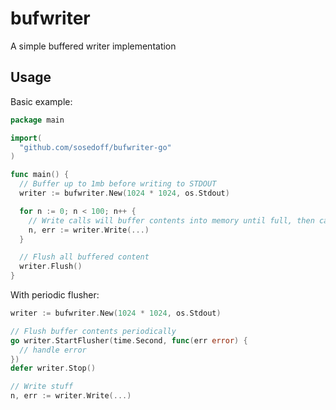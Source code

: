 # bufwriter

A simple buffered writer implementation

## Usage

Basic example:

```go
package main

import(
  "github.com/sosedoff/bufwriter-go"
)

func main() {
  // Buffer up to 1mb before writing to STDOUT
  writer := bufwriter.New(1024 * 1024, os.Stdout)

  for n := 0; n < 100; n++ {
    // Write calls will buffer contents into memory until full, then call Flush
    n, err := writer.Write(...)
  }

  // Flush all buffered content
  writer.Flush()
}
```

With periodic flusher:

```go
writer := bufwriter.New(1024 * 1024, os.Stdout)

// Flush buffer contents periodically
go writer.StartFlusher(time.Second, func(err error) {
  // handle error
})
defer writer.Stop()

// Write stuff
n, err := writer.Write(...)
```
